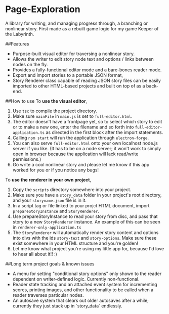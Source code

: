 # Page-Exploration
<p>A library for writing, and managing progress through, a branching or nonlinear story. First made as a rebuilt game logic for my game Keeper of the Labyrinth.</p> 
##Features
<ul style="list-style-type: square;">
<li>Purpose-built visual editor for traversing a nonlinear story.</li>
<li>Allows the writer to edit story node text and options / links between nodes on the fly.</li>
<li>Provides a fully-functional editor mode and a bare-bones reader mode.</li>
<li>Export and import stories to a portable JSON format,</li>
<li>Story Renderer class capable of reading JSON story files can be easily imported to other HTML-based projects and built on top of as a back-end.</li>
</ul>

##How to use
To **use the visual editor**,
1. Use `tsc` to compile the project directory.
2. Make sure `mainFile` in `main.js` is set to `full-editor.html`.
3. The editor doesn't have a frontpage yet, so to select which story to edit or to make a new one, enter the filename and so forth into `full-editor-application.ts` as directed in the first block after the import statements.
4. Calling `npm start` will run the application through `electron-forge`.
5. You can also serve `full-editor.html` onto your own localhost node.js server if you like. (It has to be on a node server; it won't work to simply open in browser because the application will lack read/write permissions.)
5. Go write a cool nonlinear story and please let me know if this app worked for you or if you notice any bugs!

To **use the renderer in your own project**,
1. Copy the `scripts` directory somewhere into your project.
2. Make sure you have a `story_data` folder in your project's root directory, and your `storyname.json` file is in it.
3. In a script tag or file linked to your projct HTML document, import `prepareStoryInstance` and `StoryRenderer`.
4. Use prepareStoryInstance to read your story from disc, and pass that story to a new `StoryRenderer` instance. An example of this can be seen in `renderer-only-application.ts`
4. The `StoryRenderer` will automatically render story content and options into divs with the ids `story-text` and `story-options`. Make sure these exist somewhere in your HTML structure and you're golden!
5. Let me know what project you're using my little app for, because I'd love to hear all about it!! :)

##Long term project goals & known issues
<ul style="list-style-type: square;">
<li>A menu for setting "conditional story options" only shown to the reader dependent on writer-defined logic. Currently non-functional.</li>
<li>Reader state tracking and an attached event system for incrementing scores, printing images, and other functionality to be called when a reader traverses particular nodes.</li>
<li>An autosave system that clears out older autosaves after a while; currently they just stack up in `story_data` endlessly.</li>
</ul>